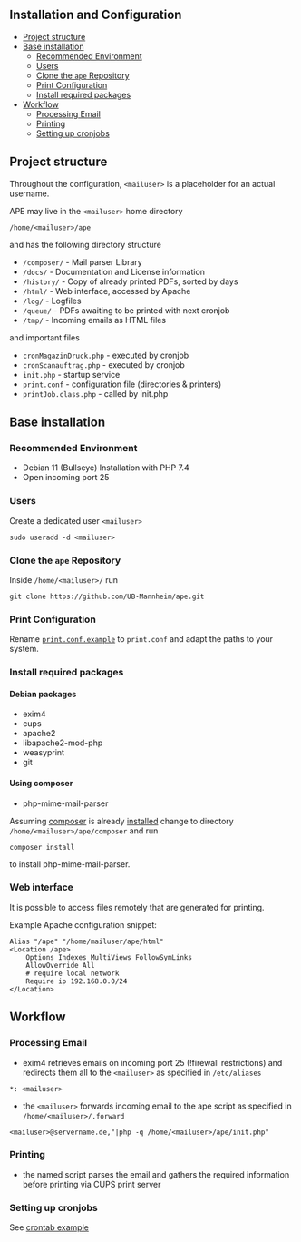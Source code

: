 Installation and Configuration
------------------------------

<!-- BEGIN-MARKDOWN-TOC -->
* [Project structure](#project-structure)
* [Base installation](#base-installation)
  * [Recommended Environment](#recommended-environment)
  * [Users](#users)
  * [Clone the `ape` Repository](#clone-the-ape-repository)
  * [Print Configuration](#print-configuration)
  * [Install required packages](#install-required-packages)
* [Workflow](#workflow)
  * [Processing Email](#processing-email)
  * [Printing](#printing)
  * [Setting up cronjobs](#setting-up-cronjobs)

<!-- END-MARKDOWN-TOC -->

## Project structure

Throughout the configuration, `<mailuser>` is a placeholder for an
actual username.

APE may live in the `<mailuser>` home directory

`/home/<mailuser>/ape`

and has the following directory structure

* `/composer/`    -   Mail parser Library
* `/docs/`        -   Documentation and License information
* `/history/`     -   Copy of already printed PDFs, sorted by days
* `/html/`        -   Web interface, accessed by Apache
* `/log/`         -   Logfiles
* `/queue/`       -   PDFs awaiting to be printed with next cronjob
* `/tmp/`         -   Incoming emails as HTML files

and important files

* `cronMagazinDruck.php`  -   executed by cronjob
* `cronScanauftrag.php`   -   executed by cronjob
* `init.php`              -   startup service
* `print.conf`            -   configuration file (directories & printers)
* `printJob.class.php`    -   called by init.php

## Base installation

### Recommended Environment

- Debian 11 (Bullseye) Installation with PHP 7.4
- Open incoming port 25

### Users

Create a dedicated user `<mailuser>`

```
sudo useradd -d <mailuser>
```

### Clone the `ape` Repository
Inside `/home/<mailuser>/` run

```
git clone https://github.com/UB-Mannheim/ape.git
```

### Print Configuration

Rename [`print.conf.example`](./print.conf.example) to `print.conf`
and adapt the paths to your system.

### Install required packages

#### Debian packages

- exim4
- cups
- apache2
- libapache2-mod-php
- weasyprint
- git

#### Using composer
- php-mime-mail-parser

Assuming [composer](https://getcomposer.org) is already 
[installed](https://getcomposer.org/doc/00-intro.md) change to 
directory `/home/<mailuser>/ape/composer` and run

```
composer install
```

to install php-mime-mail-parser.

### Web interface

It is possible to access files remotely that are generated for printing.

Example Apache configuration snippet:

```
Alias "/ape" "/home/mailuser/ape/html"
<Location /ape>
    Options Indexes MultiViews FollowSymLinks
    AllowOverride All
    # require local network
    Require ip 192.168.0.0/24
</Location>
```

## Workflow

### Processing Email
- exim4 retrieves emails on incoming port 25 (!firewall restrictions)
  and redirects them all to the `<mailuser>` as specified in `/etc/aliases`

```
*: <mailuser>
```

- the `<mailuser>` forwards incoming email to the ape script as specified
  in `/home/<mailuser>/.forward`

```
<mailuser>@servername.de,"|php -q /home/<mailuser>/ape/init.php"
```

### Printing

- the named script parses the email and gathers the required
  information before printing via CUPS print server

### Setting up cronjobs

See [crontab example](./examples/config/crontab.debian)
